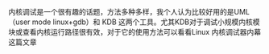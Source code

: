 内核调试是一个很有趣的话题，方法多种多样，我个人认为比较好用的是UML（user mode linux+gdb）和 KDB 这两个工具。尤其KDB对于调试小规模内核模块或查看内核运行路径很有效，对于它的使用方法可以看看Linux 内核调试器内幕这篇文章